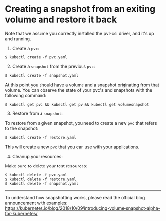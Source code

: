 # Creating a snapshot from an exiting volume and restore it back

Note that we assume you correctly installed the pvl-csi driver, and
it's up and running. 


1. Create a `pvc`:


```
$ kubectl create -f pvc.yaml
```

2. Create a `snapshot` from the previous `pvc`:


```
$ kubectl create -f snapshot.yaml
```

At this point you should have a volume and a snapshot originating from that
volume. You can observe the state of your pvc's and snapshots with the
following command:


```
$ kubectl get pvc && kubectl get pv && kubectl get volumesnapshot
```


3. Restore from a `snapshot`:

To restore from a given snapshot, you need to create a new `pvc` that refers to
the snapshot:


```
$ kubectl create -f restore.yaml
```

This will create a new `pvc` that you can use with your applications.

4. Cleanup your resources:

Make sure to delete your test resources:

```
$ kubectl delete -f pvc.yaml 
$ kubectl delete -f restore.yaml 
$ kubectl delete -f snapshot.yaml 
```

---

To understand how snapshotting works, please read the official blog
announcement with examples:
https://kubernetes.io/blog/2018/10/09/introducing-volume-snapshot-alpha-for-kubernetes/


